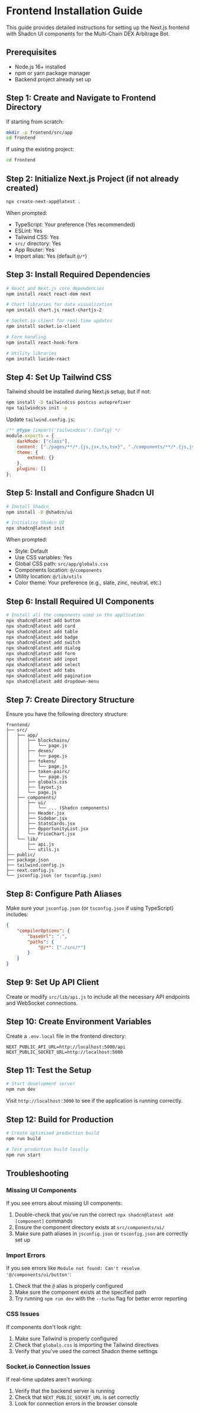 # Frontend Installation Guide

This guide provides detailed instructions for setting up the Next.js frontend with Shadcn UI components for the Multi-Chain DEX Arbitrage Bot.

## Prerequisites

- Node.js 16+ installed
- npm or yarn package manager
- Backend project already set up

## Step 1: Create and Navigate to Frontend Directory

If starting from scratch:

```bash
mkdir -p frontend/src/app
cd frontend
```

If using the existing project:

```bash
cd frontend
```

## Step 2: Initialize Next.js Project (if not already created)

```bash
npx create-next-app@latest .
```

When prompted:

- TypeScript: Your preference (Yes recommended)
- ESLint: Yes
- Tailwind CSS: Yes
- `src/` directory: Yes
- App Router: Yes
- Import alias: Yes (default `@/*`)

## Step 3: Install Required Dependencies

```bash
# React and Next.js core dependencies
npm install react react-dom next

# Chart libraries for data visualization
npm install chart.js react-chartjs-2

# Socket.io client for real-time updates
npm install socket.io-client

# Form handling
npm install react-hook-form

# Utility libraries
npm install lucide-react
```

## Step 4: Set Up Tailwind CSS

Tailwind should be installed during Next.js setup, but if not:

```bash
npm install -D tailwindcss postcss autoprefixer
npx tailwindcss init -p
```

Update `tailwind.config.js`:

```javascript
/** @type {import('tailwindcss').Config} */
module.exports = {
	darkMode: ["class"],
	content: ["./pages/**/*.{js,jsx,ts,tsx}", "./components/**/*.{js,jsx,ts,tsx}", "./app/**/*.{js,jsx,ts,tsx}", "./src/**/*.{js,jsx,ts,tsx}"],
	theme: {
		extend: {}
	},
	plugins: []
};
```

## Step 5: Install and Configure Shadcn UI

```bash
# Install Shadcn
npm install -D @shadcn/ui

# Initialize Shadcn UI
npx shadcn@latest init
```

When prompted:

- Style: Default
- Use CSS variables: Yes
- Global CSS path: `src/app/globals.css`
- Components location: `@/components`
- Utility location: `@/lib/utils`
- Color theme: Your preference (e.g., slate, zinc, neutral, etc.)

## Step 6: Install Required UI Components

```bash
# Install all the components used in the application
npx shadcn@latest add button
npx shadcn@latest add card
npx shadcn@latest add table
npx shadcn@latest add badge
npx shadcn@latest add switch
npx shadcn@latest add dialog
npx shadcn@latest add form
npx shadcn@latest add input
npx shadcn@latest add select
npx shadcn@latest add tabs
npx shadcn@latest add pagination
npx shadcn@latest add dropdown-menu
```

## Step 7: Create Directory Structure

Ensure you have the following directory structure:

```
frontend/
├── src/
│   ├── app/
│   │   ├── blockchains/
│   │   │   └── page.js
│   │   ├── dexes/
│   │   │   └── page.js
│   │   ├── tokens/
│   │   │   └── page.js
│   │   ├── token-pairs/
│   │   │   └── page.js
│   │   ├── globals.css
│   │   ├── layout.js
│   │   └── page.js
│   ├── components/
│   │   ├── ui/
│   │   │   └── ... (Shadcn components)
│   │   ├── Header.jsx
│   │   ├── Sidebar.jsx
│   │   ├── StatsCards.jsx
│   │   ├── OpportunityList.jsx
│   │   └── PriceChart.jsx
│   └── lib/
│       ├── api.js
│       └── utils.js
├── public/
├── package.json
├── tailwind.config.js
├── next.config.js
└── jsconfig.json (or tsconfig.json)
```

## Step 8: Configure Path Aliases

Make sure your `jsconfig.json` (or `tsconfig.json` if using TypeScript) includes:

```json
{
	"compilerOptions": {
		"baseUrl": ".",
		"paths": {
			"@/*": ["./src/*"]
		}
	}
}
```

## Step 9: Set Up API Client

Create or modify `src/lib/api.js` to include all the necessary API endpoints and WebSocket connections.

## Step 10: Create Environment Variables

Create a `.env.local` file in the frontend directory:

```
NEXT_PUBLIC_API_URL=http://localhost:5000/api
NEXT_PUBLIC_SOCKET_URL=http://localhost:5000
```

## Step 11: Test the Setup

```bash
# Start development server
npm run dev
```

Visit `http://localhost:3000` to see if the application is running correctly.

## Step 12: Build for Production

```bash
# Create optimized production build
npm run build

# Test production build locally
npm run start
```

## Troubleshooting

### Missing UI Components

If you see errors about missing UI components:

1. Double-check that you've run the correct `npx shadcn@latest add [component]` commands
2. Ensure the component directory exists at `src/components/ui/`
3. Make sure path aliases in `jsconfig.json` or `tsconfig.json` are correctly set up

### Import Errors

If you see errors like `Module not found: Can't resolve '@/components/ui/button'`:

1. Check that the `@` alias is properly configured
2. Make sure the component exists at the specified path
3. Try running `npm run dev` with the `--turbo` flag for better error reporting

### CSS Issues

If components don't look right:

1. Make sure Tailwind is properly configured
2. Check that `globals.css` is importing the Tailwind directives
3. Verify that you've used the correct Shadcn theme settings

### Socket.io Connection Issues

If real-time updates aren't working:

1. Verify that the backend server is running
2. Check that `NEXT_PUBLIC_SOCKET_URL` is set correctly
3. Look for connection errors in the browser console
